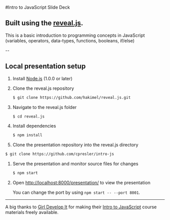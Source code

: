 #Intro to JavaScript Slide Deck

Built using the [reveal.js](https://github.com/hakimel/reveal.js).
--

This is a basic introduction to programming concepts in JavaScript (variables, operators, data-types, functions, booleans, if/else)

--

## Local presentation setup
1. Install [Node.js](http://nodejs.org/) (1.0.0 or later)

1. Clone the reveal.js repository
   ```sh
   $ git clone https://github.com/hakimel/reveal.js.git
   ```

1. Navigate to the reveal.js folder
   ```sh
   $ cd reveal.js
   ```

1. Install dependencies
   ```sh
   $ npm install
   ```

1. Clone the presentation repository into the reveal.js directory
  ```sh
  $ git clone https://github.com/cpresler/intro-js
  ```

1. Serve the presentation and monitor source files for changes
   ```sh
   $ npm start
   ```

1. Open <http://localhost:8000/presentation/> to view the presentation

   You can change the port by using `npm start -- --port 8001`.

---

A big thanks to [Girl Develop It](https://www.girldevelopit.com/) for making their [Intro to JavaScript](https://www.girldevelopit.com/materials/intro-js) course materials freely available.
